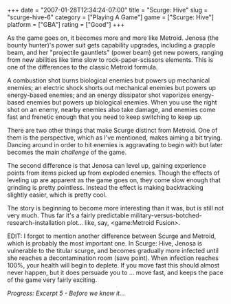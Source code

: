 +++
date = "2007-01-28T12:34:24-07:00"
title = "Scurge: Hive"
slug = "scurge-hive-6"
category = ["Playing A Game"]
game = ["Scurge: Hive"]
platform = ["GBA"]
rating = ["Good"]
+++

As the game goes on, it becomes more and more like Metroid.  Jenosa (the bounty hunter)'s power suit gets capability upgrades, including a grapple beam, and her "projectile gauntlets" (power beam) get new powers, ranging from new abilities like time slow to rock-paper-scissors elements.  This is one of the differences to the classic Metroid formula.

A combustion shot burns biological enemies but powers up mechanical enemies; an electric shock shorts out mechanical enemies but powers up energy-based enemies; and an energy dissipator shot vaporizes energy-based enemies but powers up biological enemies.  When you use the right shot on an enemy, nearby enemies also take damage, and enemies come fast and frenetic enough that you need to keep switching to keep up.

There are two other things that make Scurge distinct from Metroid.  One of them is the perspective, which as I've mentioned, makes aiming a bit trying.  Dancing around in order to hit enemies is aggravating to begin with but later becomes the main <i>challenge</i> of the game.

The second difference is that Jenosa can level up, gaining experience points from items picked up from exploded enemies.  Though the effects of leveling up are apparent as the game goes on, they come slow enough that grinding is pretty pointless.  Instead the effect is making backtracking slightly easier, which is pretty cool.

The story is beginning to become more interesting than it was, but is still not very much.  Thus far it's a fairly predictable military-versus-botched-research-installation plot... like, say, <game:Metroid Fusion>.

EDIT: I forgot to mention another difference between Scurge and Metroid, which is probably the most important one.  In Scurge: Hive, Jenosa is vulnerable to the titular scurge, and becomes gradually more infected until she reaches a decontamination room (save point).  When infection reaches 100%, your health will begin to deplete.  If you move fast this should almost never happen, but it does persuade you to ... move fast, and keeps the pace of the game very fairly exciting.

<i>Progress: Excerpt 5 - Before we knew it...</i>